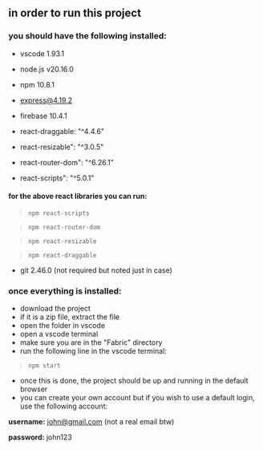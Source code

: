 ## in order to run this project
### you should have the following installed:
 - vscode 1.93.1 
 - node.js v20.16.0
 - npm 10.8.1
 - express@4.19.2
 - firebase 10.4.1
 
 - react-draggable: "^4.4.6"
 - react-resizable": "^3.0.5"
 - react-router-dom": "^6.26.1"
 - react-scripts": "^5.0.1"

 #### for the above react libraries you can run:
>`npm react-scripts`

>`npm react-router-dom`

>`npm react-resizable`

>`npm react-draggable`

  - git 2.46.0 (not required but noted just in case)

### once everything is installed:
 
 - download the project
 - if it is a zip file, extract the file
 - open the folder in vscode
 - open a vscode terminal
 - make sure you are in the "Fabric" directory
 - run the following line in the vscode terminal:
> `npm start`

 - once this is done, the project should be up and running in the default browser
 - you can create your own account but if you wish to use a default login, use the following account:

**username:** john@gmail.com (not a real email btw)

**password:** john123

